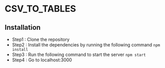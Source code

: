 # CSV_TO_TABLES

## Installation
- Step1 : Clone the repository
- Step2 : Install the dependencies by running the following command
```npm install```
- Step3 : Run the following command to start the server
```npm start```
- Step4 : Go to localhost:3000
